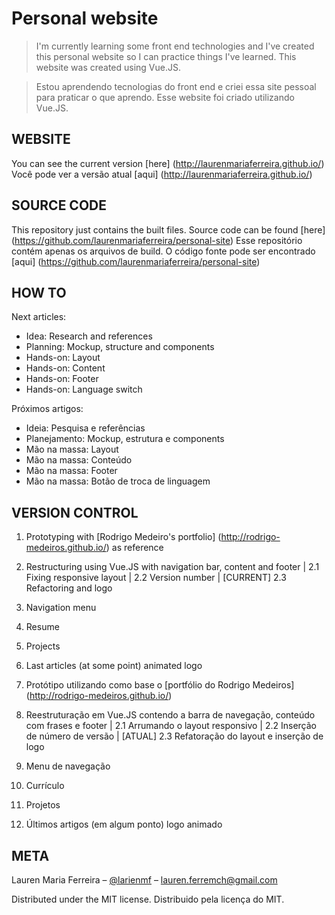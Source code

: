 # Personal website
> I'm currently learning some front end technologies and I've created this personal website so I can practice things I've learned.
> This website was created using Vue.JS.

> Estou aprendendo tecnologias do front end e criei essa site pessoal para praticar o que aprendo.
> Esse website foi criado utilizando Vue.JS.

## WEBSITE
You can see the current version [here] (http://laurenmariaferreira.github.io/)
Você pode ver a versão atual [aqui] (http://laurenmariaferreira.github.io/)

## SOURCE CODE
This repository just contains the built files. Source code can be found [here] (https://github.com/laurenmariaferreira/personal-site)
Esse repositório contém apenas os arquivos de build. O código fonte pode ser encontrado [aqui] (https://github.com/laurenmariaferreira/personal-site)

## HOW TO
Next articles:
- Idea: Research and references
- Planning: Mockup, structure and components
- Hands-on: Layout
- Hands-on: Content
- Hands-on: Footer
- Hands-on: Language switch

Próximos artigos:
- Ideia: Pesquisa e referências
- Planejamento: Mockup, estrutura e components
- Mão na massa: Layout
- Mão na massa: Conteúdo
- Mão na massa: Footer
- Mão na massa: Botão de troca de linguagem

## VERSION CONTROL
1. Prototyping with [Rodrigo Medeiro's portfolio] (http://rodrigo-medeiros.github.io/) as reference
2. Restructuring using Vue.JS with navigation bar, content and footer
| 2.1 Fixing responsive layout
| 2.2 Version number
| [CURRENT] 2.3 Refactoring and logo
3. Navigation menu
4. Resume
5. Projects
6. Last articles
(at some point) animated logo

1. Protótipo utilizando como base o [portfólio do Rodrigo Medeiros] (http://rodrigo-medeiros.github.io/)
2. Reestruturação em Vue.JS contendo a barra de navegação, conteúdo com frases e footer
| 2.1 Arrumando o layout responsivo
| 2.2 Inserção de número de versão
| [ATUAL] 2.3 Refatoração do layout e inserção de logo
3. Menu de navegação
4. Currículo
5. Projetos
6. Últimos artigos
(em algum ponto) logo animado

## META

Lauren Maria Ferreira – [@larienmf](https://twitter.com/larienmf) – lauren.ferremch@gmail.com

Distributed under the MIT license.
Distribuido pela licença do MIT.